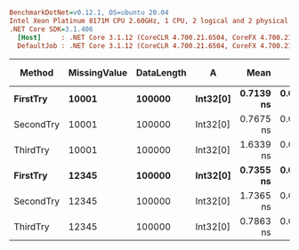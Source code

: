 ``` ini

BenchmarkDotNet=v0.12.1, OS=ubuntu 20.04
Intel Xeon Platinum 8171M CPU 2.60GHz, 1 CPU, 2 logical and 2 physical cores
.NET Core SDK=3.1.406
  [Host]     : .NET Core 3.1.12 (CoreCLR 4.700.21.6504, CoreFX 4.700.21.6905), X64 RyuJIT
  DefaultJob : .NET Core 3.1.12 (CoreCLR 4.700.21.6504, CoreFX 4.700.21.6905), X64 RyuJIT


```
|    Method | MissingValue | DataLength |        A |      Mean |     Error |    StdDev | Gen 0 | Gen 1 | Gen 2 | Allocated |
|---------- |------------- |----------- |--------- |----------:|----------:|----------:|------:|------:|------:|----------:|
|  **FirstTry** |        **10001** |     **100000** | **Int32[0]** | **0.7139 ns** | **0.0305 ns** | **0.0286 ns** |     **-** |     **-** |     **-** |         **-** |
| SecondTry |        10001 |     100000 | Int32[0] | 0.7675 ns | 0.0182 ns | 0.0161 ns |     - |     - |     - |         - |
|  ThirdTry |        10001 |     100000 | Int32[0] | 1.6339 ns | 0.0263 ns | 0.0246 ns |     - |     - |     - |         - |
|  **FirstTry** |        **12345** |     **100000** | **Int32[0]** | **0.7355 ns** | **0.0108 ns** | **0.0101 ns** |     **-** |     **-** |     **-** |         **-** |
| SecondTry |        12345 |     100000 | Int32[0] | 1.7365 ns | 0.0417 ns | 0.0390 ns |     - |     - |     - |         - |
|  ThirdTry |        12345 |     100000 | Int32[0] | 0.7863 ns | 0.0218 ns | 0.0204 ns |     - |     - |     - |         - |
